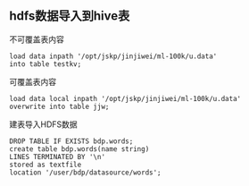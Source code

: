 ## hdfs数据导入到hive表

不可覆盖表内容

```
load data inpath '/opt/jskp/jinjiwei/ml-100k/u.data' 
into table testkv;
```

可覆盖表内容

```
load data local inpath '/opt/jskp/jinjiwei/ml-100k/u.data' 
overwrite into table jjw; 
```





建表导入HDFS数据

```
DROP TABLE IF EXISTS bdp.words;
create table bdp.words(name string)  
LINES TERMINATED BY '\n'
stored as textfile  
location '/user/bdp/datasource/words';
```


